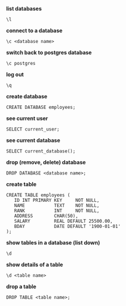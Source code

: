 **list databases**

```
\l
```
**connect to a database**

```
\c <database name>
```

**switch back to postgres database**

```
\c postgres
```

**log out**

```
\q
```

**create database**

```
CREATE DATABASE employees;
```

**see current user**

```
SELECT current_user;
```

**see current database**

```
SELECT current_database();
```

**drop (remove, delete) database**

```
DROP DATABASE <database name>;
```

**create table**

```
CREATE TABLE employees (
   ID INT PRIMARY KEY     NOT NULL,
   NAME           TEXT    NOT NULL,
   RANK           INT     NOT NULL,
   ADDRESS        CHAR(50),
   SALARY         REAL DEFAULT 25500.00,
   BDAY			  DATE DEFAULT '1900-01-01'
);
```

**show tables in a database (list down)**

```
\d
```

**show details of a table**

```
\d <table name>
```

**drop a table**

```
DROP TABLE <table name>;
```
